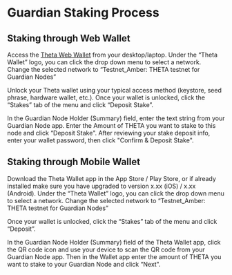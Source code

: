 # Guardian Staking Process

## Staking through Web Wallet

Access the [Theta Web Wallet](https://wallet-beta.thetatoken.org/) from your desktop/laptop. Under the “Theta Wallet” logo, you can click the drop down menu to select a network. Change the selected network to “Testnet_Amber: THETA testnet for Guardian Nodes”

Unlock your Theta wallet using your typical access method (keystore, seed phrase, hardware wallet, etc.). Once your wallet is unlocked, click the “Stakes” tab of the menu and click “Deposit Stake”.

In the Guardian Node Holder (Summary) field, enter the text string from your Guardian Node app. Enter the Amount of THETA you want to stake to this node and click “Deposit Stake". After reviewing your stake deposit info, enter your wallet password, then click "Confirm & Deposit Stake".  


## Staking through Mobile Wallet

Download the Theta Wallet app in the App Store / Play Store, or if already installed make sure  you have upgraded to version x.xx (iOS) / x.xx (Android). Under the “Theta Wallet” logo, you can click the drop down menu to select a network. Change the selected network to “Testnet_Amber: THETA testnet for Guardian Nodes”

Once your wallet is unlocked, click the “Stakes” tab of the menu and click “Deposit”.

In the Guardian Node Holder (Summary) field of the Theta Wallet app, click the QR code icon and use your device to scan the QR code from your Guardian Node app. Then in the Wallet app enter the amount of THETA you want to stake to your Guardian Node and click “Next". 
